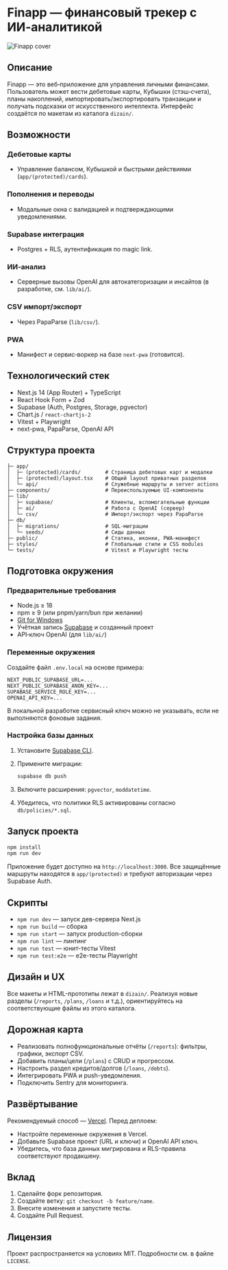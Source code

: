 # Finapp — финансовый трекер с ИИ‑аналитикой

![Finapp cover](./public/og-image.png)


## Описание

Finapp — это веб‑приложение для управления личными финансами. Пользователь может вести дебетовые карты, Кубышки (стэш‑счета), планы накоплений, импортировать/экспортировать транзакции и получать подсказки от искусственного интеллекта. Интерфейс создаётся по макетам из каталога `dizain/`.

## Возможности

### Дебетовые карты

- Управление балансом, Кубышкой и быстрыми действиями (`app/(protected)/cards`).

### Пополнения и переводы

- Модальные окна с валидацией и подтверждающими уведомлениями.

### Supabase интеграция

- Postgres + RLS, аутентификация по magic link.

### ИИ‑анализ

- Серверные вызовы OpenAI для автокатегоризации и инсайтов (в разработке, см. `lib/ai/`).

### CSV импорт/экспорт

- Через PapaParse (`lib/csv/`).

### PWA

- Манифест и сервис‑воркер на базе `next-pwa` (готовится).

## Технологический стек

- Next.js 14 (App Router) + TypeScript
- React Hook Form + Zod
- Supabase (Auth, Postgres, Storage, pgvector)
- Chart.js / `react-chartjs-2`
- Vitest + Playwright
- next-pwa, PapaParse, OpenAI API

## Структура проекта

```text
├─ app/
│  ├─ (protected)/cards/        # Страница дебетовых карт и модалки
│  ├─ (protected)/layout.tsx    # Общий layout приватных разделов
│  └─ api/                      # Служебные маршруты и server actions
├─ components/                  # Переиспользуемые UI-компоненты
├─ lib/
│  ├─ supabase/                 # Клиенты, вспомогательные функции
│  ├─ ai/                       # Работа с OpenAI (сервер)
│  └─ csv/                      # Импорт/экспорт через PapaParse
├─ db/
│  ├─ migrations/               # SQL-миграции
│  └─ seeds/                    # Сиды данных
├─ public/                      # Статика, иконки, PWA-манифест
├─ styles/                      # Глобальные стили и CSS modules
└─ tests/                       # Vitest и Playwright тесты
```

## Подготовка окружения

### Предварительные требования

- Node.js ≥ 18
- npm ≥ 9 (или pnpm/yarn/bun при желании)
- [Git for Windows](https://git-scm.com/download/win)
- Учётная запись [Supabase](https://supabase.com/) и созданный проект
- API‑ключ OpenAI (для `lib/ai/`)

### Переменные окружения

Создайте файл `.env.local` на основе примера:

```env
NEXT_PUBLIC_SUPABASE_URL=...
NEXT_PUBLIC_SUPABASE_ANON_KEY=...
SUPABASE_SERVICE_ROLE_KEY=...
OPENAI_API_KEY=...
```

В локальной разработке сервисный ключ можно не указывать, если не выполняются фоновые задания.

### Настройка базы данных

1. Установите [Supabase CLI](https://supabase.com/docs/guides/cli/local-development).
2. Примените миграции:

   ```bash
   supabase db push
   ```

3. Включите расширения: `pgvector`, `moddatetime`.
4. Убедитесь, что политики RLS активированы согласно `db/policies/*.sql`.

## Запуск проекта

```bash
npm install
npm run dev
```

Приложение будет доступно на `http://localhost:3000`. Все защищённые маршруты находятся в `app/(protected)` и требуют авторизации через Supabase Auth.

## Скрипты

- `npm run dev` — запуск дев-сервера Next.js
- `npm run build` — сборка
- `npm run start` — запуск production-сборки
- `npm run lint` — линтинг
- `npm run test` — юнит-тесты Vitest
- `npm run test:e2e` — e2e-тесты Playwright

## Дизайн и UX

Все макеты и HTML-прототипы лежат в `dizain/`. Реализуя новые разделы (`/reports`, `/plans`, `/loans` и т.д.), ориентируйтесь на соответствующие файлы из этого каталога.

## Дорожная карта

- Реализовать полнофункциональные отчёты (`/reports`): фильтры, графики, экспорт CSV.
- Добавить планы/цели (`/plans`) с CRUD и прогрессом.
- Настроить раздел кредитов/долгов (`/loans`, `/debts`).
- Интегрировать PWA и push-уведомления.
- Подключить Sentry для мониторинга.

## Развёртывание

Рекомендуемый способ — [Vercel](https://vercel.com/). Перед деплоем:

- Настройте переменные окружения в Vercel.
- Добавьте Supabase проект (URL и ключи) и OpenAI API ключ.
- Убедитесь, что база данных мигрирована и RLS-правила соответствуют продакшену.

## Вклад

1. Сделайте форк репозитория.
2. Создайте ветку: `git checkout -b feature/name`.
3. Внесите изменения и запустите тесты.
4. Создайте Pull Request.

## Лицензия

Проект распространяется на условиях MIT. Подробности см. в файле `LICENSE`.

